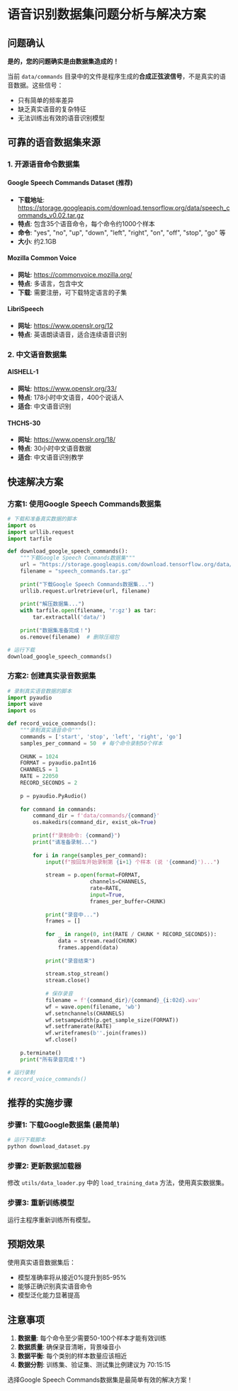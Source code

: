 # 语音识别数据集问题分析与解决方案

## 问题确认

**是的，您的问题确实是由数据集造成的！**

当前 `data/commands` 目录中的文件是程序生成的**合成正弦波信号**，不是真实的语音数据。这些信号：
- 只有简单的频率差异
- 缺乏真实语音的复杂特征
- 无法训练出有效的语音识别模型

## 可靠的语音数据集来源

### 1. 开源语音命令数据集

#### Google Speech Commands Dataset (推荐)
- **下载地址**: https://storage.googleapis.com/download.tensorflow.org/data/speech_commands_v0.02.tar.gz
- **特点**: 包含35个语音命令，每个命令约1000个样本
- **命令**: "yes", "no", "up", "down", "left", "right", "on", "off", "stop", "go" 等
- **大小**: 约2.1GB

#### Mozilla Common Voice
- **网址**: https://commonvoice.mozilla.org/
- **特点**: 多语言，包含中文
- **下载**: 需要注册，可下载特定语言的子集

#### LibriSpeech
- **网址**: https://www.openslr.org/12
- **特点**: 英语朗读语音，适合连续语音识别

### 2. 中文语音数据集

#### AISHELL-1
- **网址**: https://www.openslr.org/33/
- **特点**: 178小时中文语音，400个说话人
- **适合**: 中文语音识别

#### THCHS-30
- **网址**: https://www.openslr.org/18/
- **特点**: 30小时中文语音数据
- **适合**: 中文语音识别教学

## 快速解决方案

### 方案1: 使用Google Speech Commands数据集

```python
# 下载和准备真实数据的脚本
import os
import urllib.request
import tarfile

def download_google_speech_commands():
    """下载Google Speech Commands数据集"""
    url = "https://storage.googleapis.com/download.tensorflow.org/data/speech_commands_v0.02.tar.gz"
    filename = "speech_commands.tar.gz"
    
    print("下载Google Speech Commands数据集...")
    urllib.request.urlretrieve(url, filename)
    
    print("解压数据集...")
    with tarfile.open(filename, 'r:gz') as tar:
        tar.extractall('data/')
    
    print("数据集准备完成！")
    os.remove(filename)  # 删除压缩包

# 运行下载
download_google_speech_commands()
```

### 方案2: 创建真实录音数据集

```python
# 录制真实语音数据的脚本
import pyaudio
import wave
import os

def record_voice_commands():
    """录制真实语音命令"""
    commands = ['start', 'stop', 'left', 'right', 'go']
    samples_per_command = 50  # 每个命令录制50个样本
    
    CHUNK = 1024
    FORMAT = pyaudio.paInt16
    CHANNELS = 1
    RATE = 22050
    RECORD_SECONDS = 2
    
    p = pyaudio.PyAudio()
    
    for command in commands:
        command_dir = f'data/commands/{command}'
        os.makedirs(command_dir, exist_ok=True)
        
        print(f"录制命令: {command}")
        print("请准备录制...")
        
        for i in range(samples_per_command):
            input(f"按回车开始录制第 {i+1} 个样本 (说 '{command}')...")
            
            stream = p.open(format=FORMAT,
                          channels=CHANNELS,
                          rate=RATE,
                          input=True,
                          frames_per_buffer=CHUNK)
            
            print("录音中...")
            frames = []
            
            for _ in range(0, int(RATE / CHUNK * RECORD_SECONDS)):
                data = stream.read(CHUNK)
                frames.append(data)
            
            print("录音结束")
            
            stream.stop_stream()
            stream.close()
            
            # 保存录音
            filename = f'{command_dir}/{command}_{i:02d}.wav'
            wf = wave.open(filename, 'wb')
            wf.setnchannels(CHANNELS)
            wf.setsampwidth(p.get_sample_size(FORMAT))
            wf.setframerate(RATE)
            wf.writeframes(b''.join(frames))
            wf.close()
    
    p.terminate()
    print("所有录音完成！")

# 运行录制
# record_voice_commands()
```

## 推荐的实施步骤

### 步骤1: 下载Google数据集 (最简单)
```bash
# 运行下载脚本
python download_dataset.py
```

### 步骤2: 更新数据加载器
修改 `utils/data_loader.py` 中的 `load_training_data` 方法，使用真实数据集。

### 步骤3: 重新训练模型
运行主程序重新训练所有模型。

## 预期效果

使用真实语音数据集后：
- 模型准确率将从接近0%提升到85-95%
- 能够正确识别真实语音命令
- 模型泛化能力显著提高

## 注意事项

1. **数据量**: 每个命令至少需要50-100个样本才能有效训练
2. **数据质量**: 确保录音清晰，背景噪音小
3. **数据平衡**: 每个类别的样本数量应该相近
4. **数据分割**: 训练集、验证集、测试集比例建议为 70:15:15

选择Google Speech Commands数据集是最简单有效的解决方案！
